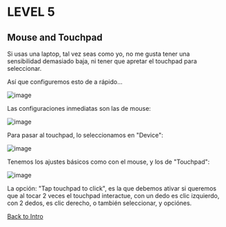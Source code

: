 # LEVEL 5

## Mouse and Touchpad

Si usas una laptop, tal vez seas como yo, 
no me gusta tener una sensibilidad demasiado baja, 
ni tener que apretar el touchpad para seleccionar.

Así que configuremos esto de a rápido...

![image](https://github.com/Inf0sth/Kali-linux-Custom/assets/106565371/7cba45ab-41f9-4af1-987b-6e3fead268e1)

Las configuraciones inmediatas son las de mouse:

![image](https://github.com/Inf0sth/Kali-linux-Custom/assets/106565371/ec2c08d1-32e3-4ccd-b3d9-a26d244f157f)

Para pasar al touchpad, lo seleccionamos en "Device":

![image](https://github.com/Inf0sth/Kali-linux-Custom/assets/106565371/43fd2f17-d9e6-4e0c-9b10-0acdba088a7e)

Tenemos los ajustes básicos como con el mouse, y los de "Touchpad":

![image](https://github.com/Inf0sth/Kali-linux-Custom/assets/106565371/cf713e38-5368-48f2-8b20-4554e80b758a)

La opción: "Tap touchpad to click", es la que debemos ativar si queremos que al tocar 2 veces el touchpad interactue, 
con un dedo es clic izquierdo, con 2 dedos, es clic derecho, o también seleccionar, y opciónes.

[Back to Intro](../Intro.md)
